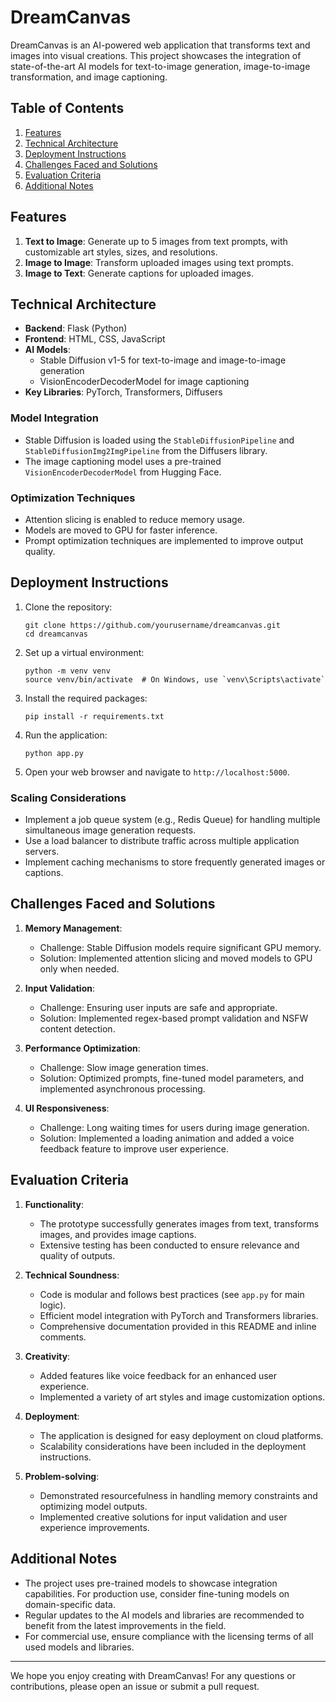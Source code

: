 # DreamCanvas

DreamCanvas is an AI-powered web application that transforms text and images into visual creations. This project showcases the integration of state-of-the-art AI models for text-to-image generation, image-to-image transformation, and image captioning.

## Table of Contents
1. [Features](#features)
2. [Technical Architecture](#technical-architecture)
3. [Deployment Instructions](#deployment-instructions)
4. [Challenges Faced and Solutions](#challenges-faced-and-solutions)
5. [Evaluation Criteria](#evaluation-criteria)
6. [Additional Notes](#additional-notes)

## Features

1. **Text to Image**: Generate up to 5 images from text prompts, with customizable art styles, sizes, and resolutions.
2. **Image to Image**: Transform uploaded images using text prompts.
3. **Image to Text**: Generate captions for uploaded images.

## Technical Architecture

- **Backend**: Flask (Python)
- **Frontend**: HTML, CSS, JavaScript
- **AI Models**:
  - Stable Diffusion v1-5 for text-to-image and image-to-image generation
  - VisionEncoderDecoderModel for image captioning
- **Key Libraries**: PyTorch, Transformers, Diffusers

### Model Integration
- Stable Diffusion is loaded using the `StableDiffusionPipeline` and `StableDiffusionImg2ImgPipeline` from the Diffusers library.
- The image captioning model uses a pre-trained `VisionEncoderDecoderModel` from Hugging Face.

### Optimization Techniques
- Attention slicing is enabled to reduce memory usage.
- Models are moved to GPU for faster inference.
- Prompt optimization techniques are implemented to improve output quality.

## Deployment Instructions

1. Clone the repository:
   ```
   git clone https://github.com/yourusername/dreamcanvas.git
   cd dreamcanvas
   ```

2. Set up a virtual environment:
   ```
   python -m venv venv
   source venv/bin/activate  # On Windows, use `venv\Scripts\activate`
   ```

3. Install the required packages:
   ```
   pip install -r requirements.txt
   ```

4. Run the application:
   ```
   python app.py
   ```

5. Open your web browser and navigate to `http://localhost:5000`.

### Scaling Considerations
- Implement a job queue system (e.g., Redis Queue) for handling multiple simultaneous image generation requests.
- Use a load balancer to distribute traffic across multiple application servers.
- Implement caching mechanisms to store frequently generated images or captions.

## Challenges Faced and Solutions

1. **Memory Management**: 
   - Challenge: Stable Diffusion models require significant GPU memory.
   - Solution: Implemented attention slicing and moved models to GPU only when needed.

2. **Input Validation**: 
   - Challenge: Ensuring user inputs are safe and appropriate.
   - Solution: Implemented regex-based prompt validation and NSFW content detection.

3. **Performance Optimization**: 
   - Challenge: Slow image generation times.
   - Solution: Optimized prompts, fine-tuned model parameters, and implemented asynchronous processing.

4. **UI Responsiveness**: 
   - Challenge: Long waiting times for users during image generation.
   - Solution: Implemented a loading animation and added a voice feedback feature to improve user experience.

## Evaluation Criteria

1. **Functionality**: 
   - The prototype successfully generates images from text, transforms images, and provides image captions.
   - Extensive testing has been conducted to ensure relevance and quality of outputs.

2. **Technical Soundness**: 
   - Code is modular and follows best practices (see `app.py` for main logic).
   - Efficient model integration with PyTorch and Transformers libraries.
   - Comprehensive documentation provided in this README and inline comments.

3. **Creativity**: 
   - Added features like voice feedback for an enhanced user experience.
   - Implemented a variety of art styles and image customization options.

4. **Deployment**: 
   - The application is designed for easy deployment on cloud platforms.
   - Scalability considerations have been included in the deployment instructions.

5. **Problem-solving**: 
   - Demonstrated resourcefulness in handling memory constraints and optimizing model outputs.
   - Implemented creative solutions for input validation and user experience improvements.

## Additional Notes

- The project uses pre-trained models to showcase integration capabilities. For production use, consider fine-tuning models on domain-specific data.
- Regular updates to the AI models and libraries are recommended to benefit from the latest improvements in the field.
- For commercial use, ensure compliance with the licensing terms of all used models and libraries.

---

We hope you enjoy creating with DreamCanvas! For any questions or contributions, please open an issue or submit a pull request.
